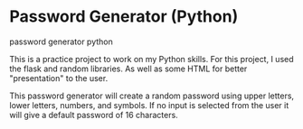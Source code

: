 # Password Generator (Python)
password generator python

This is a practice project to work on my Python skills. For this project, I used the flask and random libraries. As well as some HTML for better "presentation" to the user. 

This password generator will create a random password using upper letters, lower letters, numbers, and symbols. 
If no input is selected from the user it will give a default password of 16 characters.

